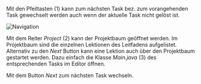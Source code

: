 Mit den Pfeiltasten (1) kann zum nächsten Task bez. zum vorangehenden Task gewechselt werden auch wenn der aktuelle Task
nicht gelöst ist.

![Navigation](./Navigation.png)

Mit dem Reiter *Project* (2) kann der Projektbaum geöffnet werden. Im Projektbaum sind die einzelnen Lektionen des Leitfadens
aufgelistet. Alternativ zu den *Next* Button kann eine Lektion auch über den Projektbaum gestartet werden. Dazu einfach
die Klasse *Main.java* (3) des entsprechenden Tasks im Editor öffnen.

Mit dem Button *Next* zum nächsten Task wechseln.